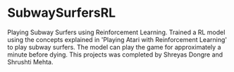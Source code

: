 # SubwaySurfersRL
Playing Subway Surfers using Reinforcement Learning.
 Trained a RL model using the concepts explained in 'Playing Atari with Reinforcement Learning' to play subway surfers.
 The model can play the game for approximately a minute before dying.
 This projects was completed by Shreyas Dongre and Shrushti Mehta.
